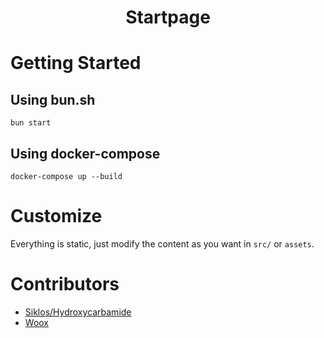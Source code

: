 <div align="center">
    <img src="https://user-images.githubusercontent.com/76164598/170824479-5918fe82-18df-4549-8b20-c2b1595a27d0.png" alt="" align="center" />
    <h1 align="center">Startpage</h1>
</div>

# Getting Started

## Using bun.sh

```
bun start
```

## Using docker-compose

```
docker-compose up --build
```

# Customize

Everything is static, just modify the content as you want in `src/` or `assets`.

# Contributors

- [Siklos/Hydroxycarbamide](https://git.siklos-chaneru.dev/Siklos)
- [Woox](https://github.com/nwvh)
